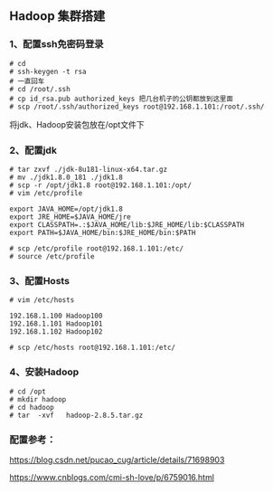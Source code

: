 ## Hadoop 集群搭建

### 1、配置ssh免密码登录
```
# cd 
# ssh-keygen -t rsa
# 一直回车
# cd /root/.ssh
# cp id_rsa.pub authorized_keys 把几台机子的公钥都放到这里面
# scp /root/.ssh/authorized_keys root@192.168.1.101:/root/.ssh/
```

将jdk、Hadoop安装包放在/opt文件下

### 2、配置jdk
```
# tar zxvf ./jdk-8u181-linux-x64.tar.gz
# mv ./jdk1.8.0_181 ./jdk1.8
# scp -r /opt/jdk1.8 root@192.168.1.101:/opt/
# vim /etc/profile 
```
```
export JAVA_HOME=/opt/jdk1.8
export JRE_HOME=$JAVA_HOME/jre
export CLASSPATH=.:$JAVA_HOME/lib:$JRE_HOME/lib:$CLASSPATH
export PATH=$JAVA_HOME/bin:$JRE_HOME/bin:$PATH
```
```
# scp /etc/profile root@192.168.1.101:/etc/
# source /etc/profile
```

### 3、配置Hosts
```
# vim /etc/hosts
```
```
192.168.1.100 Hadoop100
192.168.1.101 Hadoop101
192.168.1.102 Hadoop102
```
```
# scp /etc/hosts root@192.168.1.101:/etc/
```

### 4、安装Hadoop 
```
# cd /opt
# mkdir hadoop
# cd hadoop
# tar  -xvf   hadoop-2.8.5.tar.gz
```

### 配置参考：
https://blog.csdn.net/pucao_cug/article/details/71698903


https://www.cnblogs.com/cmi-sh-love/p/6759016.html 